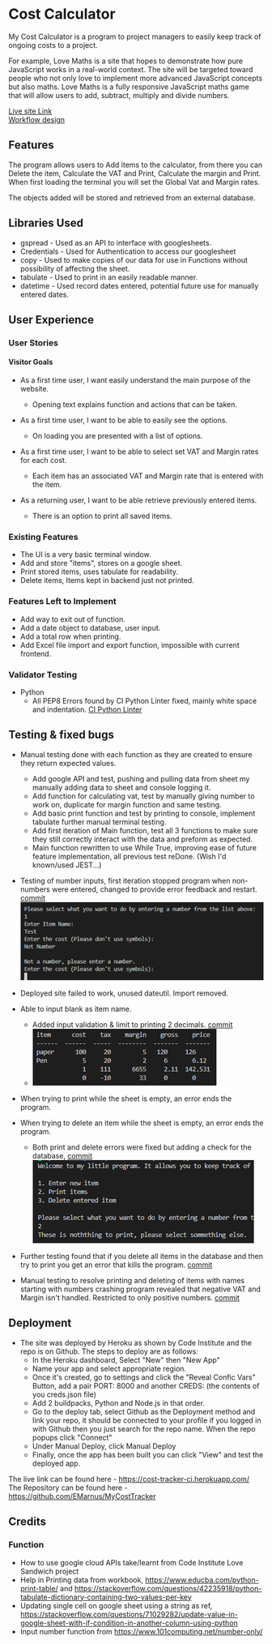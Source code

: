 # Cost Calculator

My Cost Calculator is a program to project managers to easily keep track of ongoing costs to a project.

For example, Love Maths is a site that hopes to demonstrate how pure JavaScript works in a real-world context. The site will be targeted toward people who not only love to implement more advanced JavaScript concepts but also maths. Love Maths is a fully responsive JavaScript maths game that will allow users to add, subtract, multiply and divide numbers. 

[Live site Link](https://cost-tracker-ci.herokuapp.com/)  
[Workflow design](https://lucid.app/documents/embedded/e756fa59-d122-44f1-85af-31b39b35ce3f?invitationId=inv_7a6ed2b7-b615-4b97-ba5c-a47263def9a8#)

## Features 

The program allows users to Add items to the calculator, from there you can Delete the item, Calculate the VAT and Print, Calculate the margin and Print. When first loading the terminal you will set the Global Vat and Margin rates.

The objects added will be stored and retrieved from an external database.

## Libraries Used
- gspread - Used as an API to interface with googlesheets.
- Credentials - Used for Authentication to access our googlesheet
- copy - Used to make copies of our data for use in Functions without possibility of affecting the sheet.
- tabulate - Used to print in an easily readable manner.
- datetime - Used record dates entered, potential future use for manually entered dates.

## User Experience
### User Stories
#### Visitor Goals
- As a first time user, I want easily understand the main purpose of the website.
  - Opening text explains function and actions that can be taken.  

- As a first time user, I want to be able to easily see the options.
  - On loading you are presented with a list of options.  

- As a first time user, I want to be able to select set VAT and Margin rates for each cost.
  - Each item has an associated VAT and Margin rate that is entered with the item.  

- As a returning user, I want to be able retrieve previously entered items.
  - There is an option to print all saved items.  


### Existing Features

  - The UI is a very basic terminal window.
  - Add and store "items", stores on a google sheet.
  - Print stored items, uses tabulate for readability.
  - Delete items, Items kept in backend just not printed.


### Features Left to Implement

- Add way to exit out of function.
- Add a date object to database, user input.
- Add a total row when printing.
- Add Excel file import and export function, impossible with current frontend.

### Validator Testing 

- Python
    - All PEP8 Errors found by CI Python Linter fixed, mainly white space and indentation. [CI Python Linter](https://pep8ci.herokuapp.com/) 


## Testing & fixed bugs

- Manual testing done with each function as they are created to ensure they return expected values.
    - Add google API and test, pushing and pulling data from sheet my manually adding data to sheet and console logging it.
    - Add function for calculating vat, test by manually giving number to work on, duplicate for margin function and same testing.
    - Add basic print function and test by printing to console, implement tabulate further manual terminal testing.
    - Add first iteration of Main function, test all 3 functions to make sure they still correctly interact with the data and preform as expected.
    - Main function rewritten to use While True, improving ease of future feature implementation, all previous test reDone. (Wish I'd known/used JEST...)

- Testing of number inputs, first iteration stopped program when non-numbers were entered, changed to provide error feedback and restart. [commit](https://github.com/EMarnus/MyCostTracker/commit/c955305574d933fbe153e421d33e1559583ccbea)  
  ![None int when expected](./images/noneinthandling.PNG)
- Deployed site failed to work, unused dateutil. Import removed.
- Able to input blank as item name. 
  - Added input validation & limit to printing 2 decimals. [commit](https://github.com/EMarnus/MyCostTracker/commit/0867a14ea5412b8e253080d62c9ba473ca6902f8) 
  - ![Print Error](./images/printError.PNG)    
  
- When trying to print while the sheet is empty, an error ends the program.
- When trying to delete an item while the sheet is empty, an error ends the program.
    - Both print and delete errors were fixed but adding a check for the database, [commit](https://github.com/EMarnus/MyCostTracker/commit/6ccd38bc8930f48c721aae8824aa7ee4614c9358)  
    ![Empty Database Handling](./images/Empty%20database%20handling.PNG)

- Further testing found that if you delete all items in the database and then try to print you get an error that kills the program. [commit](https://github.com/EMarnus/MyCostTracker/commit/91d267dea2c23a47f4338f246ec7353aba2669cf?diff=split)

- Manual testing to resolve printing and deleting of items with names starting with numbers crashing program revealed that negative VAT and Margin isn't handled. Restricted to only positive numbers. [commit](https://github.com/EMarnus/MyCostTracker/commit/930af21dba755b37cbfd172392c97a8cffead061)


## Deployment

- The site was deployed by Heroku as shown by Code Institute and the repo is on Github. The steps to deploy are as follows: 
  - In the Heroku dashboard, Select "New" then "New App" 
  - Name your app and select appropriate region.
  - Once it's created, go to settings and click the "Reveal Confic Vars" Button, add a pair PORT: 8000 and another CREDS: (the contents of you creds.json file)
  - Add 2 buildpacks, Python and Node.js in that order.
  - Go to the deploy tab, select Github as the Deployment method and link your repo, it should be connected to your profile if you logged in with Github then you just search for the repo name. When the repo popups click "Connect"
  - Under Manual Deploy, click Manual Deploy
  - Finally, once the app has been built you can click "View" and test the deployed app.

The live link can be found here - https://cost-tracker-ci.herokuapp.com/  
The Repository can be found here - https://github.com/EMarnus/MyCostTracker


## Credits 

### Function

- How to use google cloud APIs take/learnt from Code Institute Love Sandwich project
- Help in Printing data from workbook, https://www.educba.com/python-print-table/ and https://stackoverflow.com/questions/42235918/python-tabulate-dictionary-containing-two-values-per-key
- Updating single cell on google sheet using a string as ref, https://stackoverflow.com/questions/71029282/update-value-in-google-sheet-with-if-condition-in-another-column-using-python
- Input number function from https://www.101computing.net/number-only/